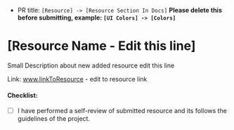 - PR title: `[Resource] -> [Resource Section In Docs]` **Please delete this before submitting, example: `[UI Colors] -> [Colors]`**

# [Resource Name - Edit this line]

Small Description about new added resource edit this line

Link: www.linkToResource - edit to resource link

#### Checklist:

- [ ] I have performed a self-review of submitted resource and its follows the guidelines of the project.
